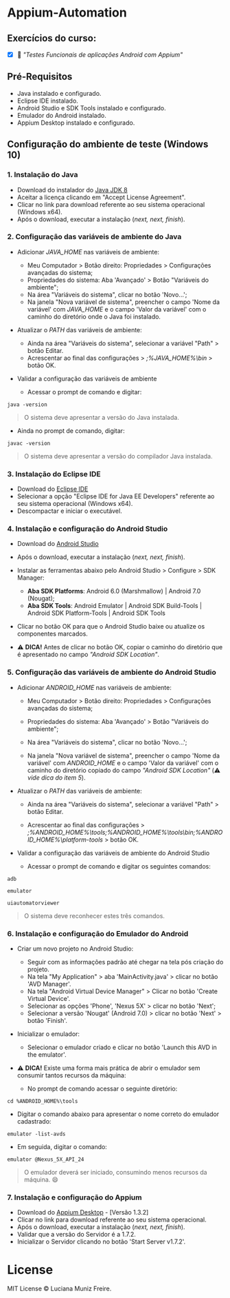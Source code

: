 # Appium-Automation

## Exercícios do curso:

 - [x] :calling: *"Testes Funcionais de aplicações Android com Appium"*


## Pré-Requisitos

 * Java instalado e configurado.
 * Eclipse IDE instalado.
 * Android Studio e SDK Tools instalado e configurado.
 * Emulador do Android instalado.
 * Appium Desktop instalado e configurado.
 

## Configuração do ambiente de teste (Windows 10)

### 1. **Instalação do Java**

- Download do instalador do [Java JDK 8](http://www.oracle.com/technetwork/pt/java/javase/downloads)
- Aceitar a licença clicando em "Accept License Agreement".
- Clicar no link para download referente ao seu sistema operacional (Windows x64).
- Após o download, executar a instalação (*next, next, finish*).


### 2. **Configuração das variáveis de ambiente do Java**

- Adicionar *JAVA_HOME* nas variáveis de ambiente:

    * Meu Computador > Botão direito: Propriedades > Configurações avançadas do sistema;
    * Propriedades do sistema: Aba 'Avançado' > Botão "Variáveis do ambiente";
    * Na área "Variáveis do sistema", clicar no botão 'Novo...';
    * Na janela "Nova variável de sistema", preencher o campo 'Nome da variável' com *JAVA_HOME* e o campo 'Valor da variável' com o caminho do diretório onde o Java foi instalado.

- Atualizar o *PATH* das variáveis de ambiente:

    * Ainda na área "Variáveis do sistema", selecionar a variável "Path" > botão Editar.
    * Acrescentar ao final das configurações > *;%JAVA_HOME%\bin* > botão OK.

- Validar a configuração das variáveis de ambiente

    * Acessar o prompt de comando e digitar:

```
java -version
```

> O sistema deve apresentar a versão do Java instalada.

- Ainda no prompt de comando, digitar:

```
javac -version
```

> O sistema deve apresentar a versão do compilador Java instalada.


### 3. **Instalação do Eclipse IDE**

- Download do [Eclipse IDE](http://www.eclipse.org/downloads/eclipse-packages/)
- Selecionar a opção "Eclipse IDE for Java EE Developers" referente ao seu sistema operacional (Windows x64).
- Descompactar e iniciar o executável.


### 4. **Instalação e configuração do Android Studio**

- Download do [Android Studio](https://developer.android.com/studio/index.html?hl=pt-br)
- Após o download, executar a instalação (*next, next, finish*).
- Instalar as ferramentas abaixo pelo Android Studio > Configure > SDK Manager:
    * **Aba SDK Platforms**: Android 6.0 (Marshmallow) | Android 7.0 (Nougat);
    * **Aba SDK Tools**: Android Emulator | Android SDK Build-Tools | Android SDK Platform-Tools | Android SDK Tools
- Clicar no botão OK para que o Android Studio baixe ou atualize os componentes marcados.

- :warning: **DICA!** Antes de clicar no botão OK, copiar o caminho do diretório que é apresentado no campo *"Android SDK Location"*.


### 5. **Configuração das variáveis de ambiente do Android Studio**

- Adicionar *ANDROID_HOME* nas variáveis de ambiente:

    * Meu Computador > Botão direito: Propriedades > Configurações avançadas do sistema;

    * Propriedades do sistema: Aba 'Avançado' > Botão "Variáveis do ambiente";

    * Na área "Variáveis do sistema", clicar no botão 'Novo...';

    * Na janela "Nova variável de sistema", preencher o campo 'Nome da variável' com *ANDROID_HOME* e o campo 'Valor da variável' com o caminho do diretório copiado do campo *"Android SDK Location"* (:warning: *vide dica do item 5*).

- Atualizar o *PATH* das variáveis de ambiente:

    * Ainda na área "Variáveis do sistema", selecionar a variável "Path" > botão Editar.

    * Acrescentar ao final das configurações > *;%ANDROID_HOME%\tools;%ANDROID_HOME%\tools\bin;%ANDROID_HOME%\platform-tools* > botão OK.

- Validar a configuração das variáveis de ambiente do Android Studio

    * Acessar o prompt de comando e digitar os seguintes comandos:

```
adb
```

```
emulator
```

```
uiautomatorviewer
```

> O sistema deve reconhecer estes três comandos.


### 6. **Instalação e configuração do Emulador do Android**

- Criar um novo projeto no Android Studio:

    * Seguir com as informações padrão até chegar na tela pós criação do projeto.
    * Na tela "My Application" > aba 'MainActivity.java' > clicar no botão 'AVD Manager'.
    * Na tela "Android Virtual Device Manager" > Clicar no botão 'Create Virtual Device'.
    * Selecionar as opções 'Phone', 'Nexus 5X' > clicar no botão 'Next';
    * Selecionar a versão 'Nougat' (Android 7.0) > clicar no botão 'Next' > botão 'Finish'.
    
- Inicializar o emulador:

    * Selecionar o emulador criado e clicar no botão 'Launch this AVD in the emulator'.

- :warning: **DICA!** Existe uma forma mais prática de abrir o emulador sem consumir tantos recursos da máquina:

    * No prompt de comando acessar o seguinte diretório:

```
cd %ANDROID_HOME%\tools
```

- Digitar o comando abaixo para apresentar o nome correto do emulador cadastrado:

```
emulator -list-avds
```

- Em seguida, digitar o comando:

```
emulator @Nexus_5X_API_24
```

> O emulador deverá ser iniciado, consumindo menos recursos da máquina. :smile:


### 7. **Instalação e configuração do Appium**

- Download do [Appium Desktop](https://github.com/appium/appium-desktop/releases) - [Versão 1.3.2]
- Clicar no link para download referente ao seu sistema operacional.
- Após o download, executar a instalação (*next, next, finish*).
- Validar que a versão do Servidor é a 1.7.2.
- Inicializar o Servidor clicando no botão 'Start Server v1.7.2'.


# License

MIT License © Luciana Muniz Freire.